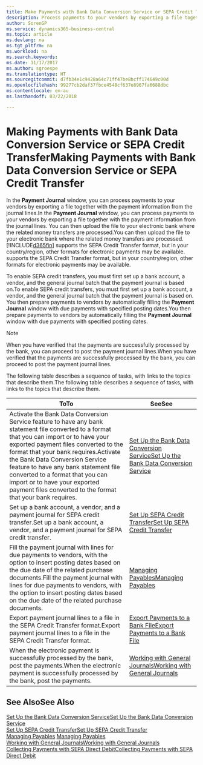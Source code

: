 ```yaml
---
title: Make Payments with Bank Data Conversion Service or SEPA Credit Transfer | Microsoft Docs
description: Process payments to your vendors by exporting a file together with the payment information from the journal lines.
author: SorenGP
ms.service: dynamics365-business-central
ms.topic: article
ms.devlang: na
ms.tgt_pltfrm: na
ms.workload: na
ms.search.keywords: 
ms.date: 11/17/2017
ms.author: sgroespe
ms.translationtype: HT
ms.sourcegitcommit: d7fb34e1c9428a64c71ff47be8bcff174649c00d
ms.openlocfilehash: 99277cb2daf37fbce4548cf637e8967fa6688dbc
ms.contentlocale: en-au
ms.lasthandoff: 03/22/2018

---
```

# <a name="making-payments-with-bank-data-conversion-service-or-sepa-credit-transfer"></a><span data-ttu-id="1871f-103">Making Payments with Bank Data Conversion Service or SEPA Credit Transfer</span><span class="sxs-lookup"><span data-stu-id="1871f-103">Making Payments with Bank Data Conversion Service or SEPA Credit Transfer</span></span>
<span data-ttu-id="1871f-104">In the **Payment Journal** window, you can process payments to your vendors by exporting a file together with the payment information from the journal lines.</span><span class="sxs-lookup"><span data-stu-id="1871f-104">In the **Payment Journal** window, you can process payments to your vendors by exporting a file together with the payment information from the journal lines.</span></span> <span data-ttu-id="1871f-105">You can then upload the file to your electronic bank where the related money transfers are processed.</span><span class="sxs-lookup"><span data-stu-id="1871f-105">You can then upload the file to your electronic bank where the related money transfers are processed.</span></span> [!INCLUDE[d365fin](includes/d365fin_md.md)]<span data-ttu-id="1871f-106"> supports the SEPA Credit Transfer format, but in your country/region, other formats for electronic payments may be available.</span><span class="sxs-lookup"><span data-stu-id="1871f-106"> supports the SEPA Credit Transfer format, but in your country/region, other formats for electronic payments may be available.</span></span>   

 <span data-ttu-id="1871f-107">To enable SEPA credit transfers, you must first set up a bank account, a vendor, and the general journal batch that the payment journal is based on.</span><span class="sxs-lookup"><span data-stu-id="1871f-107">To enable SEPA credit transfers, you must first set up a bank account, a vendor, and the general journal batch that the payment journal is based on.</span></span> <span data-ttu-id="1871f-108">You then prepare payments to vendors by automatically filling the **Payment Journal** window with due payments with specified posting dates.</span><span class="sxs-lookup"><span data-stu-id="1871f-108">You then prepare payments to vendors by automatically filling the **Payment Journal** window with due payments with specified posting dates.</span></span>  

> [!NOTE]  
>  <span data-ttu-id="1871f-109">When you have verified that the payments are successfully processed by the bank, you can proceed to post the payment journal lines.</span><span class="sxs-lookup"><span data-stu-id="1871f-109">When you have verified that the payments are successfully processed by the bank, you can proceed to post the payment journal lines.</span></span>  

 <span data-ttu-id="1871f-110">The following table describes a sequence of tasks, with links to the topics that describe them.</span><span class="sxs-lookup"><span data-stu-id="1871f-110">The following table describes a sequence of tasks, with links to the topics that describe them.</span></span>   

|<span data-ttu-id="1871f-111">**To**</span><span class="sxs-lookup"><span data-stu-id="1871f-111">**To**</span></span>|<span data-ttu-id="1871f-112">**See**</span><span class="sxs-lookup"><span data-stu-id="1871f-112">**See**</span></span>|  
|------------|-------------|  
|<span data-ttu-id="1871f-113">Activate the Bank Data Conversion Service feature to have any bank statement file converted to a format that you can import or to have your exported payment files converted to the format that your bank requires.</span><span class="sxs-lookup"><span data-stu-id="1871f-113">Activate the Bank Data Conversion Service feature to have any bank statement file converted to a format that you can import or to have your exported payment files converted to the format that your bank requires.</span></span>|[<span data-ttu-id="1871f-114">Set Up the Bank Data Conversion Service</span><span class="sxs-lookup"><span data-stu-id="1871f-114">Set Up the Bank Data Conversion Service</span></span>](bank-how-setup-bank-statement-service.md)|  
|<span data-ttu-id="1871f-115">Set up a bank account, a vendor, and a payment journal for SEPA credit transfer.</span><span class="sxs-lookup"><span data-stu-id="1871f-115">Set up a bank account, a vendor, and a payment journal for SEPA credit transfer.</span></span>|[<span data-ttu-id="1871f-116">Set Up SEPA Credit Transfer</span><span class="sxs-lookup"><span data-stu-id="1871f-116">Set Up SEPA Credit Transfer</span></span>](finance-how-to-set-up-sepa-credit-transfer.md)|  
|<span data-ttu-id="1871f-117">Fill the payment journal with lines for due payments to vendors, with the option to insert posting dates based on the due date of the related purchase documents.</span><span class="sxs-lookup"><span data-stu-id="1871f-117">Fill the payment journal with lines for due payments to vendors, with the option to insert posting dates based on the due date of the related purchase documents.</span></span>|[<span data-ttu-id="1871f-118">Managing Payables</span><span class="sxs-lookup"><span data-stu-id="1871f-118">Managing Payables</span></span>](payables-manage-payables.md)|  
|<span data-ttu-id="1871f-119">Export payment journal lines to a file in the SEPA Credit Transfer format.</span><span class="sxs-lookup"><span data-stu-id="1871f-119">Export payment journal lines to a file in the SEPA Credit Transfer format.</span></span>|[<span data-ttu-id="1871f-120">Export Payments to a Bank File</span><span class="sxs-lookup"><span data-stu-id="1871f-120">Export Payments to a Bank File</span></span>](payables-how-export-payments-bank-file.md)|  
|<span data-ttu-id="1871f-121">When the electronic payment is successfully processed by the bank, post the payments.</span><span class="sxs-lookup"><span data-stu-id="1871f-121">When the electronic payment is successfully processed by the bank, post the payments.</span></span>|[<span data-ttu-id="1871f-122">Working with General Journals</span><span class="sxs-lookup"><span data-stu-id="1871f-122">Working with General Journals</span></span>](ui-work-general-journals.md)|  

## <a name="see-also"></a><span data-ttu-id="1871f-123">See Also</span><span class="sxs-lookup"><span data-stu-id="1871f-123">See Also</span></span>  
[<span data-ttu-id="1871f-124">Set Up the Bank Data Conversion Service</span><span class="sxs-lookup"><span data-stu-id="1871f-124">Set Up the Bank Data Conversion Service</span></span>](bank-how-setup-bank-statement-service.md)  
[<span data-ttu-id="1871f-125">Set Up SEPA Credit Transfer</span><span class="sxs-lookup"><span data-stu-id="1871f-125">Set Up SEPA Credit Transfer</span></span>](finance-how-to-set-up-sepa-credit-transfer.md)  
<span data-ttu-id="1871f-126">[Managing Payables](payables-manage-payables.md) </span><span class="sxs-lookup"><span data-stu-id="1871f-126">[Managing Payables](payables-manage-payables.md) </span></span>  
[<span data-ttu-id="1871f-127">Working with General Journals</span><span class="sxs-lookup"><span data-stu-id="1871f-127">Working with General Journals</span></span>](ui-work-general-journals.md)  
[<span data-ttu-id="1871f-128">Collecting Payments with SEPA Direct Debit</span><span class="sxs-lookup"><span data-stu-id="1871f-128">Collecting Payments with SEPA Direct Debit</span></span>](finance-collect-payments-with-sepa-direct-debit.md)   

